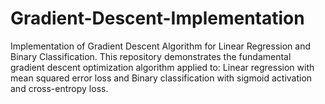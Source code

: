 # Gradient-Descent-Implementation
Implementation of Gradient Descent Algorithm for Linear Regression and Binary Classification.  This repository demonstrates the fundamental gradient descent optimization algorithm applied to: Linear regression with mean squared error loss and Binary classification with sigmoid activation and cross-entropy loss.
